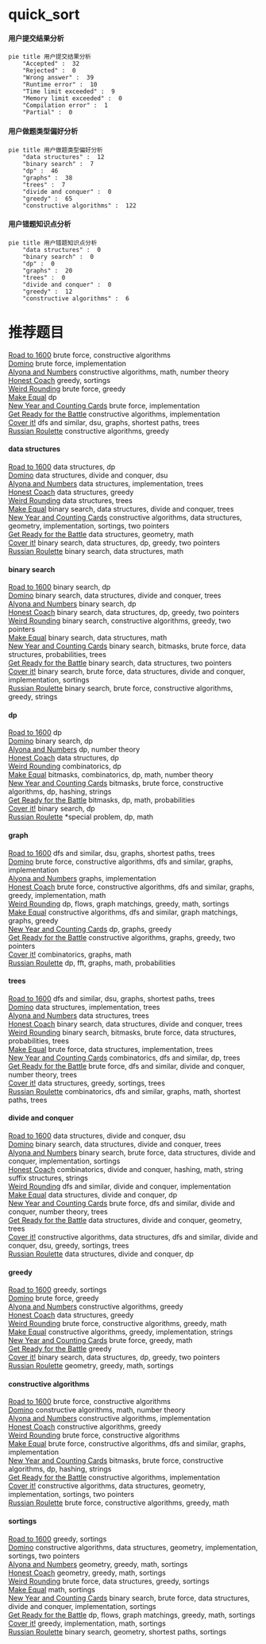 # quick_sort
<!-- tabs:start -->
#### **用户提交结果分析**

```mermaid
pie title 用户提交结果分析
    "Accepted" :  32
    "Rejected" :  0
    "Wrong answer" :  39
    "Runtime error" :  10
    "Time limit exceeded" :  9
    "Memory limit exceeded" :  0
    "Compilation error" :  1
    "Partial" :  0
```
#### **用户做题类型偏好分析**

```mermaid
pie title 用户做题类型偏好分析
    "data structures" :  12
    "binary search" :  7
    "dp" :  46
    "graphs" :  38
    "trees" :  7
    "divide and conquer" :  0
    "greedy" :  65
    "constructive algorithms" :  122
```
#### **用户错题知识点分析**

```mermaid
pie title 用户错题知识点分析
    "data structures" :  0
    "binary search" :  0
    "dp" :  0
    "graphs" :  20
    "trees" :  0
    "divide and conquer" :  0
    "greedy" :  12
    "constructive algorithms" :  6
```
<!-- tabs:end -->
# 推荐题目
[Road to 1600](http://codeforces.com/problemset/problem/1333/E)		brute force,
                        constructive algorithms		  
[Domino](http://codeforces.com/problemset/problem/97/A)		brute force,
                        implementation		  
[Alyona and Numbers](http://codeforces.com/problemset/problem/682/A)		constructive algorithms,
                        math,
                        number theory		  
[Honest Coach](http://codeforces.com/problemset/problem/1360/B)		greedy,
                        sortings		  
[Weird Rounding](http://codeforces.com/problemset/problem/779/B)		brute force,
                        greedy		  
[Make Equal](http://codeforces.com/problemset/problem/1188/D)		dp		  
[New Year and Counting Cards](http://codeforces.com/problemset/problem/908/A)		brute force,
                        implementation		  
[Get Ready for the Battle](http://codeforces.com/problemset/problem/1119/G)		constructive algorithms,
                        implementation		  
[Cover it!](http://codeforces.com/problemset/problem/1176/E)		dfs and similar,
                        dsu,
                        graphs,
                        shortest paths,
                        trees		  
[Russian Roulette](http://codeforces.com/problemset/problem/103/C)		constructive algorithms,
                        greedy		  
<!-- tabs:start -->
#### **data structures**
[Road to 1600](http://codeforces.com/problemset/problem/629/D)		data structures,
                        dp		  
[Domino](http://codeforces.com/problemset/problem/1140/F)		data structures,
                        divide and conquer,
                        dsu		  
[Alyona and Numbers](http://codeforces.com/problemset/problem/1149/C)		data structures,
                        implementation,
                        trees		  
[Honest Coach](http://codeforces.com/problemset/problem/1214/C)		data structures,
                        greedy		  
[Weird Rounding](http://codeforces.com/problemset/problem/482/E)		data structures,
                        trees		  
[Make Equal](http://codeforces.com/problemset/problem/150/E)		binary search,
                        data structures,
                        divide and conquer,
                        trees		  
[New Year and Counting Cards](http://codeforces.com/problemset/problem/848/B)		constructive algorithms,
                        data structures,
                        geometry,
                        implementation,
                        sortings,
                        two pointers		  
[Get Ready for the Battle](https://codeforces.com/contest/651/problem/C)		data structures,
                        geometry,
                        math		  
[Cover it!](http://codeforces.com/problemset/problem/1492/C)		binary search,
                        data structures,
                        dp,
                        greedy,
                        two pointers		  
[Russian Roulette](http://codeforces.com/problemset/problem/1490/G)		binary search,
                        data structures,
                        math		  
#### **binary search**
[Road to 1600](http://codeforces.com/problemset/problem/1279/F)		binary search,
                        dp		  
[Domino](http://codeforces.com/problemset/problem/150/E)		binary search,
                        data structures,
                        divide and conquer,
                        trees		  
[Alyona and Numbers](http://codeforces.com/problemset/problem/721/E)		binary search,
                        dp		  
[Honest Coach](http://codeforces.com/problemset/problem/1492/C)		binary search,
                        data structures,
                        dp,
                        greedy,
                        two pointers		  
[Weird Rounding](http://codeforces.com/problemset/problem/1463/D)		binary search,
                        constructive algorithms,
                        greedy,
                        two pointers		  
[Make Equal](http://codeforces.com/problemset/problem/1490/G)		binary search,
                        data structures,
                        math		  
[New Year and Counting Cards](http://codeforces.com/problemset/problem/1479/D)		binary search,
                        bitmasks,
                        brute force,
                        data structures,
                        probabilities,
                        trees		  
[Get Ready for the Battle](http://codeforces.com/problemset/problem/1436/E)		binary search,
                        data structures,
                        two pointers		  
[Cover it!](http://codeforces.com/problemset/problem/1461/D)		binary search,
                        brute force,
                        data structures,
                        divide and conquer,
                        implementation,
                        sortings		  
[Russian Roulette](http://codeforces.com/problemset/problem/1493/C)		binary search,
                        brute force,
                        constructive algorithms,
                        greedy,
                        strings		  
#### **dp**
[Road to 1600](http://codeforces.com/problemset/problem/1188/D)		dp		  
[Domino](http://codeforces.com/problemset/problem/1279/F)		binary search,
                        dp		  
[Alyona and Numbers](https://codeforces.com/contest/265/problem/D)		dp,
                        number theory		  
[Honest Coach](http://codeforces.com/problemset/problem/629/D)		data structures,
                        dp		  
[Weird Rounding](http://codeforces.com/problemset/problem/382/E)		combinatorics,
                        dp		  
[Make Equal](http://codeforces.com/problemset/problem/547/C)		bitmasks,
                        combinatorics,
                        dp,
                        math,
                        number theory		  
[New Year and Counting Cards](http://codeforces.com/problemset/problem/1360/F)		bitmasks,
                        brute force,
                        constructive algorithms,
                        dp,
                        hashing,
                        strings		  
[Get Ready for the Battle](http://codeforces.com/problemset/problem/678/E)		bitmasks,
                        dp,
                        math,
                        probabilities		  
[Cover it!](http://codeforces.com/problemset/problem/721/E)		binary search,
                        dp		  
[Russian Roulette](http://codeforces.com/problemset/problem/1193/A)		*special problem,
                        dp,
                        math		  
#### **graph**
[Road to 1600](http://codeforces.com/problemset/problem/1176/E)		dfs and similar,
                        dsu,
                        graphs,
                        shortest paths,
                        trees		  
[Domino](http://codeforces.com/problemset/problem/1494/F)		brute force,
                        constructive algorithms,
                        dfs and similar,
                        graphs,
                        implementation		  
[Alyona and Numbers](http://codeforces.com/problemset/problem/1250/E)		graphs,
                        implementation		  
[Honest Coach](http://codeforces.com/problemset/problem/1487/C)		brute force,
                        constructive algorithms,
                        dfs and similar,
                        graphs,
                        greedy,
                        implementation,
                        math		  
[Weird Rounding](http://codeforces.com/problemset/problem/1437/C)		dp,
                        flows,
                        graph matchings,
                        greedy,
                        math,
                        sortings		  
[Make Equal](http://codeforces.com/problemset/problem/1470/D)		constructive algorithms,
                        dfs and similar,
                        graph matchings,
                        graphs,
                        greedy		  
[New Year and Counting Cards](http://codeforces.com/problemset/problem/1476/C)		dp,
                        graphs,
                        greedy		  
[Get Ready for the Battle](http://codeforces.com/problemset/problem/1304/D)		constructive algorithms,
                        graphs,
                        greedy,
                        two pointers		  
[Cover it!](http://codeforces.com/problemset/problem/1475/C)		combinatorics,
                        graphs,
                        math		  
[Russian Roulette](http://codeforces.com/problemset/problem/553/E)		dp,
                        fft,
                        graphs,
                        math,
                        probabilities		  
#### **trees**
[Road to 1600](http://codeforces.com/problemset/problem/1176/E)		dfs and similar,
                        dsu,
                        graphs,
                        shortest paths,
                        trees		  
[Domino](http://codeforces.com/problemset/problem/1149/C)		data structures,
                        implementation,
                        trees		  
[Alyona and Numbers](http://codeforces.com/problemset/problem/482/E)		data structures,
                        trees		  
[Honest Coach](http://codeforces.com/problemset/problem/150/E)		binary search,
                        data structures,
                        divide and conquer,
                        trees		  
[Weird Rounding](http://codeforces.com/problemset/problem/1479/D)		binary search,
                        bitmasks,
                        brute force,
                        data structures,
                        probabilities,
                        trees		  
[Make Equal](http://codeforces.com/problemset/problem/1511/C)		brute force,
                        data structures,
                        implementation,
                        trees		  
[New Year and Counting Cards](http://codeforces.com/problemset/problem/1499/F)		combinatorics,
                        dfs and similar,
                        dp,
                        trees		  
[Get Ready for the Battle](http://codeforces.com/problemset/problem/1491/E)		brute force,
                        dfs and similar,
                        divide and conquer,
                        number theory,
                        trees		  
[Cover it!](http://codeforces.com/problemset/problem/1466/D)		data structures,
                        greedy,
                        sortings,
                        trees		  
[Russian Roulette](http://codeforces.com/problemset/problem/1495/D)		combinatorics,
                        dfs and similar,
                        graphs,
                        math,
                        shortest paths,
                        trees		  
#### **divide and conquer**
[Road to 1600](http://codeforces.com/problemset/problem/1140/F)		data structures,
                        divide and conquer,
                        dsu		  
[Domino](http://codeforces.com/problemset/problem/150/E)		binary search,
                        data structures,
                        divide and conquer,
                        trees		  
[Alyona and Numbers](http://codeforces.com/problemset/problem/1461/D)		binary search,
                        brute force,
                        data structures,
                        divide and conquer,
                        implementation,
                        sortings		  
[Honest Coach](http://codeforces.com/problemset/problem/1466/G)		combinatorics,
                        divide and conquer,
                        hashing,
                        math,
                        string suffix structures,
                        strings		  
[Weird Rounding](http://codeforces.com/problemset/problem/1490/D)		dfs and similar,
                        divide and conquer,
                        implementation		  
[Make Equal](https://codeforces.com/contest/1483/problem/C)		data structures,
                        divide and conquer,
                        dp		  
[New Year and Counting Cards](http://codeforces.com/problemset/problem/1491/E)		brute force,
                        dfs and similar,
                        divide and conquer,
                        number theory,
                        trees		  
[Get Ready for the Battle](http://codeforces.com/problemset/problem/1303/G)		data structures,
                        divide and conquer,
                        geometry,
                        trees		  
[Cover it!](http://codeforces.com/problemset/problem/1494/D)		constructive algorithms,
                        data structures,
                        dfs and similar,
                        divide and conquer,
                        dsu,
                        greedy,
                        sortings,
                        trees		  
[Russian Roulette](http://codeforces.com/problemset/problem/1482/E)		data structures,
                        divide and conquer,
                        dp		  
#### **greedy**
[Road to 1600](http://codeforces.com/problemset/problem/1360/B)		greedy,
                        sortings		  
[Domino](http://codeforces.com/problemset/problem/779/B)		brute force,
                        greedy		  
[Alyona and Numbers](http://codeforces.com/problemset/problem/103/C)		constructive algorithms,
                        greedy		  
[Honest Coach](http://codeforces.com/problemset/problem/1214/C)		data structures,
                        greedy		  
[Weird Rounding](http://codeforces.com/problemset/problem/1334/C)		brute force,
                        constructive algorithms,
                        greedy,
                        math		  
[Make Equal](https://codeforces.com/contest/709/problem/C)		constructive algorithms,
                        greedy,
                        implementation,
                        strings		  
[New Year and Counting Cards](http://codeforces.com/problemset/problem/1236/A)		brute force,
                        greedy,
                        math		  
[Get Ready for the Battle](http://codeforces.com/problemset/problem/1295/A)		greedy		  
[Cover it!](http://codeforces.com/problemset/problem/1492/C)		binary search,
                        data structures,
                        dp,
                        greedy,
                        two pointers		  
[Russian Roulette](https://codeforces.com/contest/1496/problem/C)		geometry,
                        greedy,
                        math,
                        sortings		  
#### **constructive algorithms**
[Road to 1600](http://codeforces.com/problemset/problem/1333/E)		brute force,
                        constructive algorithms		  
[Domino](http://codeforces.com/problemset/problem/682/A)		constructive algorithms,
                        math,
                        number theory		  
[Alyona and Numbers](http://codeforces.com/problemset/problem/1119/G)		constructive algorithms,
                        implementation		  
[Honest Coach](http://codeforces.com/problemset/problem/103/C)		constructive algorithms,
                        greedy		  
[Weird Rounding](http://codeforces.com/problemset/problem/1157/G)		brute force,
                        constructive algorithms		  
[Make Equal](http://codeforces.com/problemset/problem/1494/F)		brute force,
                        constructive algorithms,
                        dfs and similar,
                        graphs,
                        implementation		  
[New Year and Counting Cards](http://codeforces.com/problemset/problem/1360/F)		bitmasks,
                        brute force,
                        constructive algorithms,
                        dp,
                        hashing,
                        strings		  
[Get Ready for the Battle](http://codeforces.com/problemset/problem/1004/C)		constructive algorithms,
                        implementation		  
[Cover it!](http://codeforces.com/problemset/problem/848/B)		constructive algorithms,
                        data structures,
                        geometry,
                        implementation,
                        sortings,
                        two pointers		  
[Russian Roulette](http://codeforces.com/problemset/problem/1334/C)		brute force,
                        constructive algorithms,
                        greedy,
                        math		  
#### **sortings**
[Road to 1600](http://codeforces.com/problemset/problem/1360/B)		greedy,
                        sortings		  
[Domino](http://codeforces.com/problemset/problem/848/B)		constructive algorithms,
                        data structures,
                        geometry,
                        implementation,
                        sortings,
                        two pointers		  
[Alyona and Numbers](https://codeforces.com/contest/1496/problem/C)		geometry,
                        greedy,
                        math,
                        sortings		  
[Honest Coach](http://codeforces.com/problemset/problem/1495/A)		geometry,
                        greedy,
                        math,
                        sortings		  
[Weird Rounding](http://codeforces.com/problemset/problem/1497/A)		brute force,
                        data structures,
                        greedy,
                        sortings		  
[Make Equal](http://codeforces.com/problemset/problem/1427/A)		math,
                        sortings		  
[New Year and Counting Cards](http://codeforces.com/problemset/problem/1461/D)		binary search,
                        brute force,
                        data structures,
                        divide and conquer,
                        implementation,
                        sortings		  
[Get Ready for the Battle](http://codeforces.com/problemset/problem/1437/C)		dp,
                        flows,
                        graph matchings,
                        greedy,
                        math,
                        sortings		  
[Cover it!](http://codeforces.com/problemset/problem/1473/A)		greedy,
                        implementation,
                        math,
                        sortings		  
[Russian Roulette](http://codeforces.com/problemset/problem/1486/B)		binary search,
                        geometry,
                        shortest paths,
                        sortings		  
<!-- tabs:end -->
